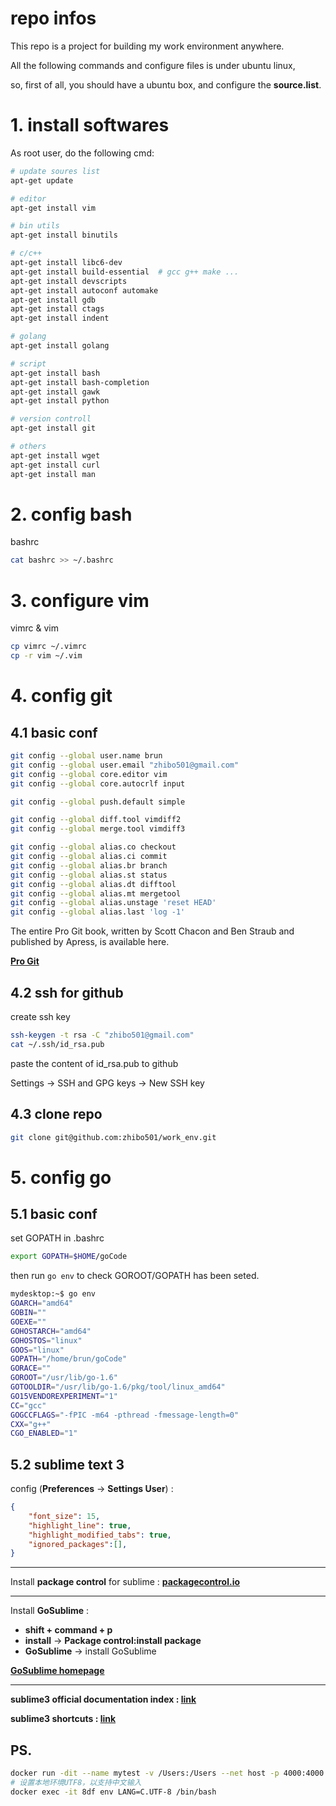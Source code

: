 # repo infos
This repo is a project for building my work environment anywhere.

All the following commands and configure files is under ubuntu linux,

so, first of all, you should have a ubuntu box, and configure the **source.list**. 


# 1. install softwares
As root user, do the following cmd:
```bash
# update soures list
apt-get update

# editor
apt-get install vim

# bin utils
apt-get install binutils

# c/c++
apt-get install libc6-dev
apt-get install build-essential  # gcc g++ make ...
apt-get install devscripts
apt-get install autoconf automake
apt-get install gdb
apt-get install ctags
apt-get install indent

# golang
apt-get install golang

# script
apt-get install bash
apt-get install bash-completion
apt-get install gawk
apt-get install python

# version controll
apt-get install git

# others
apt-get install wget
apt-get install curl
apt-get install man

```


# 2. config bash
bashrc
```bash
cat bashrc >> ~/.bashrc
```

# 3. configure vim
vimrc & vim
```bash
cp vimrc ~/.vimrc
cp -r vim ~/.vim
```

# 4. config git
## 4.1 basic conf
```bash
git config --global user.name brun
git config --global user.email "zhibo501@gmail.com"
git config --global core.editor vim
git config --global core.autocrlf input

git config --global push.default simple

git config --global diff.tool vimdiff2
git config --global merge.tool vimdiff3

git config --global alias.co checkout
git config --global alias.ci commit
git config --global alias.br branch
git config --global alias.st status
git config --global alias.dt difftool
git config --global alias.mt mergetool
git config --global alias.unstage 'reset HEAD'
git config --global alias.last 'log -1'
```

The entire Pro Git book, written by Scott Chacon and Ben Straub and published by Apress, is available here.

**[Pro Git](https://git-scm.com/book/en/v2)**


## 4.2 ssh for github
create ssh key
```bash
ssh-keygen -t rsa -C "zhibo501@gmail.com"
cat ~/.ssh/id_rsa.pub
```
paste the content of id_rsa.pub to github

Settings -> SSH and GPG keys -> New SSH key

## 4.3 clone repo 
```bash
git clone git@github.com:zhibo501/work_env.git
```

# 5. config go
## 5.1 basic conf
set GOPATH in .bashrc
```bash
export GOPATH=$HOME/goCode
```
then run `go env` to check GOROOT/GOPATH has been seted.
```bash
mydesktop:~$ go env
GOARCH="amd64"
GOBIN=""
GOEXE=""
GOHOSTARCH="amd64"
GOHOSTOS="linux"
GOOS="linux"
GOPATH="/home/brun/goCode"
GORACE=""
GOROOT="/usr/lib/go-1.6"
GOTOOLDIR="/usr/lib/go-1.6/pkg/tool/linux_amd64"
GO15VENDOREXPERIMENT="1"
CC="gcc"
GOGCCFLAGS="-fPIC -m64 -pthread -fmessage-length=0"
CXX="g++"
CGO_ENABLED="1"
```

## 5.2 sublime text 3
config (**Preferences** -> **Settings User**) :

```json
{
    "font_size": 15,
    "highlight_line": true,
    "highlight_modified_tabs": true,
    "ignored_packages":[],
}
```

------

Install **package control** for sublime : **[packagecontrol.io](https://packagecontrol.io/installation)**

------

Install **GoSublime** :
+ **shift + command + p**
+ **install** -> **Package control:install package**
+ **GoSublime** -> install GoSublime

**[GoSublime homepage](https://github.com/DisposaBoy/GoSublime)**

------

**sublime3 official documentation index : [link](https://www.sublimetext.com/docs/3/)**

**sublime3 shortcuts : [link](sublime3-shortcuts.md)**


## PS.
```bash
docker run -dit --name mytest -v /Users:/Users --net host -p 4000:4000 myubuntu /bin/bash
# 设置本地环境UTF8，以支持中文输入
docker exec -it 8df env LANG=C.UTF-8 /bin/bash
```

